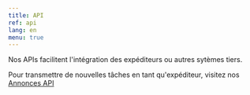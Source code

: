 ```yaml
---
title: API
ref: api
lang: en
menu: true
---
```


Nos APIs facilitent l'intégration des expéditeurs ou autres sytèmes tiers.

Pour transmettre de nouvelles tâches en tant qu'expéditeur, visitez nos <a href="http://docs.urbantz.com" target="_blank">Annonces API</a>